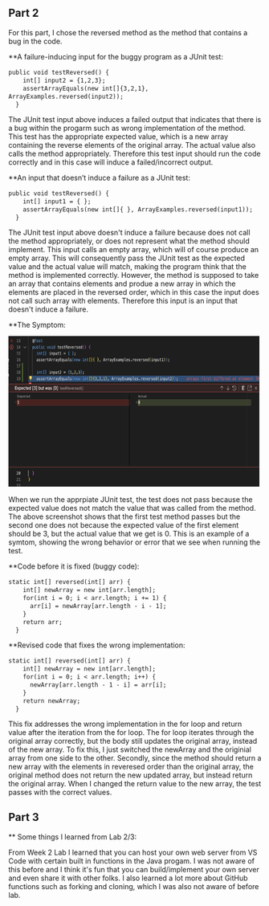 ## Part 2
For this part, I chose the reversed method as the method that contains a bug in the code. 

**A failure-inducing input for the buggy program as a JUnit test:

```
public void testReversed() {
    int[] input2 = {1,2,3};
    assertArrayEquals(new int[]{3,2,1}, ArrayExamples.reversed(input2));
  } 
```

The JUnit test input above induces a failed output that indicates that there is a bug within the progarm such as wrong implementation of the method. This test has the appropriate expected value, which is a new array containing the reverse elements of the original array. The actual value also calls the method appropriately. Therefore this test input should run the code correctly and in this case will induce a failed/incorrect output. 

**An input that doesn’t induce a failure as a JUnit test:

```
public void testReversed() {
    int[] input1 = { };
    assertArrayEquals(new int[]{ }, ArrayExamples.reversed(input1));
  }
```

The JUnit test input above doesn't induce a failure because does not call the method appropriately, or does not represent what the method should implement. This input calls an empty array, which will of course produce an empty array. This will consequently pass the JUnit test as the expected value and the actual value will match, making the program think that the method is implemented correctly. However, the method is supposed to take an array that contains elements and produe a new array in which the elements are placed in the reversed order, which in this case the input does not call such array with elements. Therefore this input is an input that doesn't induce a failure. 

**The Symptom:

<img src="Symptom.png" width="500" height="300">

When we run the apprpiate JUnit test, the test does not pass because the expected value does not match the value that was called from the method. The above screenshot shows that the first test method passes but the second one does not because the expected value of the first element should be 3, but the actual value that we get is 0. This is an example of a symtom, showing the wrong behavior or error that we see when running the test. 

**Code before it is fixed (buggy code):

```
static int[] reversed(int[] arr) {
    int[] newArray = new int[arr.length];
    for(int i = 0; i < arr.length; i += 1) {
      arr[i] = newArray[arr.length - i - 1];
    }
    return arr;
  }
```

**Revised code that fixes the wrong implementation: 

```
static int[] reversed(int[] arr) {
    int[] newArray = new int[arr.length];
    for(int i = 0; i < arr.length; i++) {
      newArray[arr.length - 1 - i] = arr[i];
    }
    return newArray;
  }
```

This fix addresses the wrong implementation in the for loop and return value after the iteration from the for loop. The for loop iterates through the original array correctly, but the body still updates the original array, instead of the new array. To fix this, I just switched the newArray and the originial array from one side to the other. Secondly, since the method should return a new array with the elements in reveresed order than the original array, the original method does not return the new updated array, but instead return the original array. When I changed the return value to the new array, the test passes with the correct values.


## Part 3

** Some things I learned from Lab 2/3:

From Week 2 Lab I learned that you can host your own web server from VS Code with certain built in functions in the Java progam. I was not aware of this before and I think it's fun that you can build/implement your own server and even share it with other folks. I also learned a lot more about GitHub functions such as forking and cloning, which I was also not aware of before lab. 
